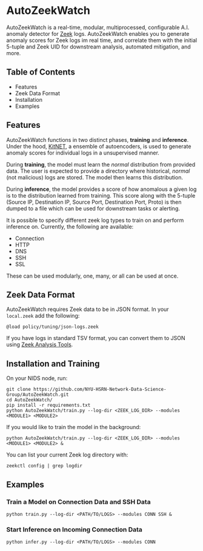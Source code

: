 # AutoZeekWatch

AutoZeekWatch is a real-time, modular, multiprocessed, configurable A.I. anomaly detector for [Zeek](https://zeek.org/) logs. AutoZeekWatch enables you to generate anomaly scores for Zeek logs im real time, and correlate them with the initial 5-tuple and Zeek UID for downstream analysis, automated mitigation, and more. 

## Table of Contents

* Features
* Zeek Data Format
* Installation
* Examples

## Features

AutoZeekWatch functions in two distinct phases, **training** and **inference**. Under the hood, [KitNET](https://pysad.readthedocs.io/en/latest/generated/pysad.models.KitNet.html), a ensemble of autoencoders, is used to generate anomaly scores for individual logs in a unsupervised manner. 

During **training**, the model must learn the *normal* distribution from provided data. The user is expected to provide a directory where historical, *normal* (not malicious) logs are stored. The model then learns this distribution. 

During **inference**, the model provides a score of how anomalous a given log is to the distribution learned from training. This score along with the 5-tuple (Source IP, Destination IP, Source Port, Destination Port, Proto) is then dumped to a file which can be used for downstream tasks or alerting. 

It is possible to specify different zeek log types to train on and perform inference on. Currently, the following are available:

- Connection
- HTTP
- DNS
- SSH
- SSL

These can be used modularly, one, many, or all can be used at once. 

## Zeek Data Format

AutoZeekWatch requires Zeek data to be in JSON format. In your `local.zeek` add the following:

```
@load policy/tuning/json-logs.zeek
```

If you have logs in standard TSV format, you can convert them to JSON using [Zeek Analysis Tools](https://github.com/SuperCowPowers/zat). 

## Installation and Training

On your NIDS node, run:

```
git clone https://github.com/NYU-HSRN-Network-Data-Science-Group/AutoZeekWatch.git
cd AutoZeekWatch/
pip install -r requirements.txt
python AutoZeekWatch/train.py --log-dir <ZEEK_LOG_DIR> --modules <MODULE1> <MODULE2> 
```

If you would like to train the model in the background:

```
python AutoZeekWatch/train.py --log-dir <ZEEK_LOG_DIR> --modules <MODULE1> <MODULE2> &
```

You can list your current Zeek log directory with:

```
zeekctl config | grep logdir
```

## Examples

### Train a Model on Connection Data and SSH Data

```
python train.py --log-dir <PATH/TO/LOGS> --modules CONN SSH &
```

### Start Inference on Incoming Connection Data

```
python infer.py --log-dir <PATH/TO/LOGS> --modules CONN
```

